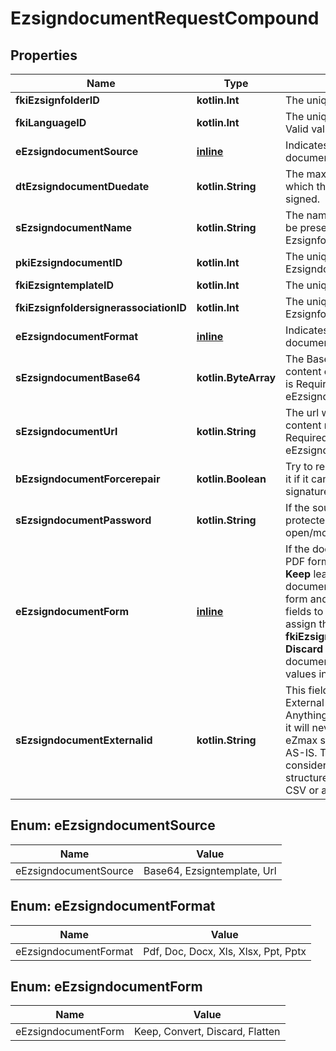 
# EzsigndocumentRequestCompound

## Properties
| Name | Type | Description | Notes |
| ------------ | ------------- | ------------- | ------------- |
| **fkiEzsignfolderID** | **kotlin.Int** | The unique ID of the Ezsignfolder |  |
| **fkiLanguageID** | **kotlin.Int** | The unique ID of the Language.  Valid values:  |Value|Description| |-|-| |1|French| |2|English| |  |
| **eEzsigndocumentSource** | [**inline**](#EEzsigndocumentSource) | Indicates where to look for the document binary content. |  |
| **dtEzsigndocumentDuedate** | **kotlin.String** | The maximum date and time at which the Ezsigndocument can be signed. |  |
| **sEzsigndocumentName** | **kotlin.String** | The name of the document that will be presented to Ezsignfoldersignerassociations |  |
| **pkiEzsigndocumentID** | **kotlin.Int** | The unique ID of the Ezsigndocument |  [optional] |
| **fkiEzsigntemplateID** | **kotlin.Int** | The unique ID of the Ezsigntemplate |  [optional] |
| **fkiEzsignfoldersignerassociationID** | **kotlin.Int** | The unique ID of the Ezsignfoldersignerassociation |  [optional] |
| **eEzsigndocumentFormat** | [**inline**](#EEzsigndocumentFormat) | Indicates the format of the document. |  [optional] |
| **sEzsigndocumentBase64** | **kotlin.ByteArray** | The Base64 encoded binary content of the document.  This field is Required when eEzsigndocumentSource &#x3D; Base64. |  [optional] |
| **sEzsigndocumentUrl** | **kotlin.String** | The url where the document content resides.  This field is Required when eEzsigndocumentSource &#x3D; Url. |  [optional] |
| **bEzsigndocumentForcerepair** | **kotlin.Boolean** | Try to repair the document or flatten it if it cannot be used for electronic signature.  |  [optional] |
| **sEzsigndocumentPassword** | **kotlin.String** | If the source document is password protected, the password to open/modify it. |  [optional] |
| **eEzsigndocumentForm** | [**inline**](#EEzsigndocumentForm) | If the document contains an existing PDF form this property must be set.  **Keep** leaves the form as-is in the document.  **Convert** removes the form and convert all the existing fields to Ezsignformfieldgroups and assign them to the specified **fkiEzsignfoldersignerassociationID**  **Discard** removes the form from the document.  **Flatten** prints the form values in the document. |  [optional] |
| **sEzsigndocumentExternalid** | **kotlin.String** | This field can be used to store an External ID from the client&#39;s system.  Anything can be stored in this field, it will never be evaluated by the eZmax system and will be returned AS-IS.  To store multiple values, consider using a JSON formatted structure, a URL encoded string, a CSV or any other custom format.  |  [optional] |


<a id="EEzsigndocumentSource"></a>
## Enum: eEzsigndocumentSource
| Name | Value |
| ---- | ----- |
| eEzsigndocumentSource | Base64, Ezsigntemplate, Url |


<a id="EEzsigndocumentFormat"></a>
## Enum: eEzsigndocumentFormat
| Name | Value |
| ---- | ----- |
| eEzsigndocumentFormat | Pdf, Doc, Docx, Xls, Xlsx, Ppt, Pptx |


<a id="EEzsigndocumentForm"></a>
## Enum: eEzsigndocumentForm
| Name | Value |
| ---- | ----- |
| eEzsigndocumentForm | Keep, Convert, Discard, Flatten |



